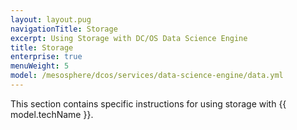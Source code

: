 ```yaml
---
layout: layout.pug
navigationTitle: Storage
excerpt: Using Storage with DC/OS Data Science Engine
title: Storage
enterprise: true
menuWeight: 5
model: /mesosphere/dcos/services/data-science-engine/data.yml
---
```


This section contains specific instructions for using storage with {{ model.techName }}.

